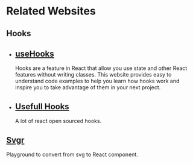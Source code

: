 # Related Websites

## Hooks

- ## [useHooks](https://usehooks.com/)
  Hooks are a feature in React that allow you use state and other React features without writing classes. This website provides easy to understand code examples to help you learn how hooks work and inspire you to take advantage of them in your next project.

- ## [Usefull Hooks](https://nikgraf.github.io/react-hooks/)
  A lot of react open sourced hooks.

## [Svgr](https://react-svgr.com/playground/)

Playground to convert from svg to React component.